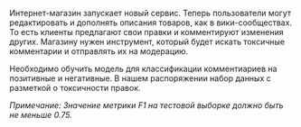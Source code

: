 Интернет-магазин запускает новый сервис. Теперь пользователи могут редактировать и дополнять описания товаров, как в вики-сообществах. 
То есть клиенты предлагают свои правки и комментируют изменения других. Магазину нужен инструмент, который будет искать токсичные комментарии и отправлять их на модерацию.

Необходимо обучить модель для классификации комментиариев на позитивные и негативные. В нашем распоряжении набор данных с разметкой о токсичности правок.

*Примечание: Значение метрики F1 на тестовой выборке должно быть не меньше 0.75.*
